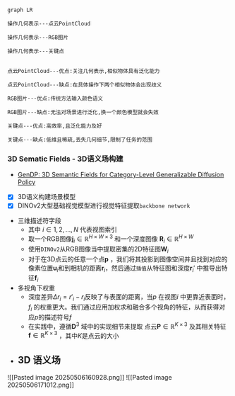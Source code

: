 

```mermaid

graph LR

操作几何表示---点云PointCloud

操作几何表示---RGB图片

操作几何表示---关键点


点云PointCloud---优点:关注几何表示,相似物体具有泛化能力

点云PointCloud---缺点:在具体操作下两个相似物体会出现歧义

RGB图片---优点:传统方法输入颜色语义

RGB图片---缺点:无法对场景进行泛化,换一个颜色模型就会失效

关键点---优点:高效率,且泛化能力及好

关键点---缺点:低维且稀疏,丢失几何细节,限制了任务的范围
```

### 3D Sematic Fields - 3D语义场构建
* [GenDP: 3D Semantic Fields for Category-Level Generalizable Diffusion Policy](https://arxiv.org/html/2410.17488?_immersive_translate_auto_translate=1)
- [x]  3D语义构建场景模型
- [x]  DINOv2大型基础视觉模型进行视觉特征提取`backbone network`
- 三维描述符字段
    -  其中 $i \in {1, 2,...,N}$   代表视图索引
    -  取一个RGB图像$\boldsymbol{j}_i \in \mathbb{R}^{H \times W \times 3}$  和一个深度图像 $\boldsymbol{R}_i \in \mathbb{R}^{H \times W }$  
    -  使用`DINOv2`从RGB图像当中提取密集的2D特征图$\boldsymbol{W}_i$ 
    - 对于在3D点云的任意一个点$\boldsymbol{p}$ ，我们将其投影到图像空间并且找到对应的像素位置$\boldsymbol{u}_i$和到相机的距离$\boldsymbol{r}_i$，然后通过`插值`从特征图和深度$\boldsymbol{r}_i'$ 中推导出特征$\boldsymbol{f}_i$ 
- 多视角下权重
    -  深度差异$\Delta r_i = r'_i - r_i$反映了与表面的距离，当$p$ 在视图$i$ 中更靠近表面时，$f_i$ 的权重更大。我们通过应用加权求和融合多个视角的特征，从而获得对应$p$的描述符号$f$ 
    - 在实践中，遵循$\boldsymbol{D}^3$ 域中的实现细节来提取 点云$\boldsymbol{P} \in \mathbb{R}^{K \times 3}$  及其相关特征$\boldsymbol{f} \in \mathbb{R}^{K \times 3}$ ，其中$K$是点云的大小
- 3D 语义场
    -  
![[Pasted image 20250506160928.png]] 
![[Pasted image 20250506171012.png]]



